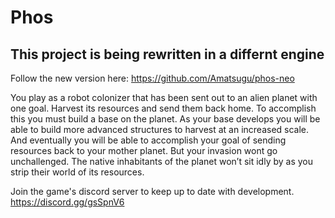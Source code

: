 # Phos

## This project is being rewritten in a differnt engine
Follow the new version here: https://github.com/Amatsugu/phos-neo

You play as a robot colonizer that has been sent out to an alien planet with one goal. Harvest its resources and send them back home. To accomplish this you must build a base on the planet. As your base develops you will be able to build more advanced structures to harvest at an increased scale. And eventually you will be able to accomplish your goal of sending resources back to your mother planet. But your invasion wont go unchallenged. The native inhabitants of the planet won’t sit idly by as you strip their world of its resources.

Join the game's discord server to keep up to date with development.
https://discord.gg/gsSpnV6

